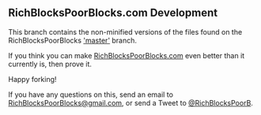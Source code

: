 ## RichBlocksPoorBlocks.com Development ##

This branch contains the non-minified versions of the files found on the RichBlocksPoorBlocks ['master'](https://github.com/myprogprojects/RichBlocksPoorBlocks) branch.

If you think you can make [RichBlocksPoorBlocks.com](http://www.RichBlocksPoorBlocks.com) even better than it currently is, then prove it.

Happy forking!

If you have any questions on this, send an email to RichBlocksPoorBlocks@gmail.com, or send a Tweet to [@RichBlocksPoorB](https://twitter.com/RichBlocksPoorB).